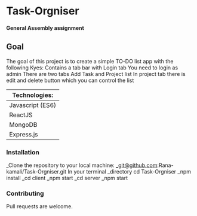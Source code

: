 # Task-Orgniser
#### General Assembly assignment 
## Goal
The goal of this project is to create a simple TO-DO list app with the following Kyes: Contains a tab bar with Login tab You need to login as admin There are two tabs Add Task and Project list In project tab there is edit and delete button which you can control the list

|Technologies:|
| ----- |
|Javascript (ES6)|
|ReactJS|
|MongoDB|
|Express.js|



### Installation
_Clone the repository to your local machine:
_git@github.com:Rana-kamali/Task-Orgniser.git In your terminal
_directory cd Task-Orgniser
_npm install
_cd client
_npm start 
_cd server
_npm start
### Contributing
Pull requests are welcome.
